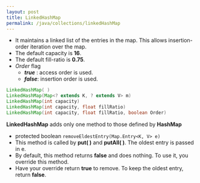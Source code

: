 ```yaml
---
layout: post
title: LinkedHashMap
permalink: /java/collections/linkedHashMap
---
```



* It maintains a linked list of the entries in the map. This allows insertion-order iteration over the map.
* The default capacity is **16**. 
* The default fill-ratio is **0.75**.
* *Order* flag
  * ***true*** : access order is used.
  * ***false***: insertion order is used. 

```java
LinkedHashMap( )
LinkedHashMap(Map<? extends K, ? extends V> m)
LinkedHashMap(int capacity)
LinkedHashMap(int capacity, float fillRatio)
LinkedHashMap(int capacity, float fillRatio, boolean Order)
```

**LinkedHashMap** adds only one method to those defined by **HashMap**
* protected boolean `removeEldestEntry(Map.Entry<K, V> e)` 
* This method is called by **put( )** and **putAll( )**. The oldest entry is passed in e. 
* By default, this method returns **false** and does nothing. To use it, you override this method.
* Have your override return **true** to remove. To keep the oldest entry, return **false**.
